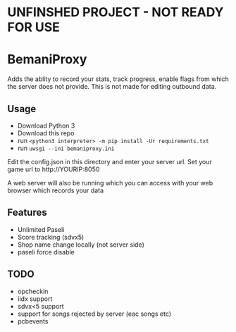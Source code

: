 # UNFINSHED PROJECT - NOT READY FOR USE

# BemaniProxy
Adds the ablity to record your stats, track progress, enable flags from which the server does not provide.
This is not made for editing outbound data.

## Usage

- Download Python 3
- Download this repo
- run `<python3 interpreter> -m pip install -Ur requirements.txt`
- run `uwsgi --ini bemaniproxy.ini`

Edit the config.json in this directory and enter your server url. Set your game url to http://YOURIP:8050

A web server will also be running which you can access with your web browser which records your data

## Features

- Unlimited Paseli
- Score tracking (sdvx5)
- Shop name change locally (not server side)
- paseli force disable

## TODO
- opcheckin
- iidx support
- sdvx<5 support
- support for songs rejected by server (eac songs etc)
- pcbevents
